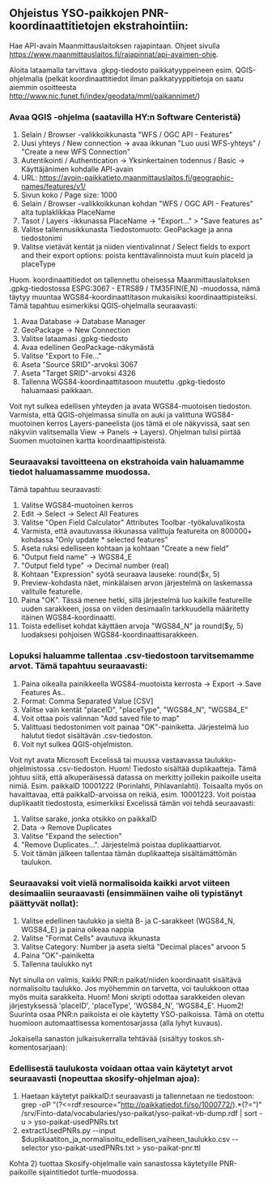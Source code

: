 ## Ohjeistus YSO-paikkojen PNR-koordinaattitietojen ekstrahointiin:

Hae API-avain Maanmittauslaitoksen rajapintaan. Ohjeet sivulla https://www.maanmittauslaitos.fi/rajapinnat/api-avaimen-ohje.

Aloita lataamalla tarvittava .gkpg-tiedosto paikkatyyppeineen esim. QGIS-ohjelmalla (pelkät koordinaattitiedot ilman paikkatyyppitietoja on saatu aiemmin osoitteesta http://www.nic.funet.fi/index/geodata/mml/paikannimet/)

### Avaa QGIS -ohjelma (saatavilla HY:n Software Centeristä)

1) Selain / Browser -valikkoikkunasta "WFS / OGC API - Features"
2) Uusi yhteys / New connection -> avaa ikkunan "Luo uusi WFS-yhteys" / "Create a new WFS Connection"
3) Autentikointi / Authentication -> Yksinkertainen todennus / Basic -> Käyttäjänimen kohdalle API-avain
4) URL: https://avoin-paikkatieto.maanmittauslaitos.fi/geographic-names/features/v1/
5) Sivun koko / Page size: 1000
6) Selain / Browser -valikkoikkunan kohdan "WFS / OGC API - Features" alta tuplaklikkaa PlaceName
7) Tasot / Layers -ikkunassa PlaceName -> "Export..." > "Save features as"
8) Valitse tallennusikkunasta Tiedostomuoto: GeoPackage ja anna tiedostonimi
9) Valitse vietävät kentät ja niiden vientivalinnat / Select fields to export and their export options: poista kenttävalinnoista muut kuin placeId ja placeType

Huom. koordinaattitiedot on tallennettu oheisessa
Maanmittauslaitoksen .gpkg-tiedostossa ESPG:3067 - ETRS89 / TM35FIN(E,N) -muodossa,
nämä täytyy muuntaa WGS84-koordinaattitason mukaisiksi koordinaattipisteiksi.
Tämä tapahtuu esimerkiksi QGIS-ohjelmalla seuraavasti:

1) Avaa Database -> Database Manager
2) GeoPackage -> New Connection
3) Valitse lataamasi .gpkg-tiedosto
4) Avaa edellinen GeoPackage-näkymästä
5) Valitse "Export to File..."
6) Aseta "Source SRID"-arvoksi 3067
7) Aseta "Target SRID"-arvoksi 4326
8) Tallenna WGS84-koordinaattitasoon muutettu .gpkg-tiedosto haluamaasi paikkaan.

Voit nyt sulkea edellisen yhteyden ja avata WGS84-muotoisen tiedoston.
Varmista, että QGIS-ohjelmassa sinulla on auki ja valittuna WGS84-muotoinen kerros
Layers-paneelista (jos tämä ei ole näkyvissä, saat sen näkyviin valitsemalla
View -> Panels -> Layers).
Ohjelman tulisi piirtää Suomen muotoinen kartta koordinaattipisteistä.

### Seuraavaksi tavoitteena on ekstrahoida vain haluamamme tiedot haluamassamme muodossa.
Tämä tapahtuu seuraavasti:

1) Valitse WGS84-muotoinen kerros
2) Edit -> Select -> Select All Features
3) Valitse "Open Field Calculator" Attributes Toolbar -työkaluvalikosta
4) Varmista, että avautuvassa ikkunassa valittuja featureita on 800000+ kohdassa
"Only update * selected features"
5) Aseta ruksi edelliseen kohtaan ja kohtaan "Create a new field"
6) "Output field name" -> WGS84_E
7) "Output field type" -> Decimal number (real)
8) Kohtaan "Expression" syötä seuraava lauseke: round($x, 5)
9) Preview-kohdasta näet, minkälaisen arvon järjestelmä on laskemassa valitulle featurelle.
10) Paina "OK". Tässä menee hetki, sillä järjestelmä luo kaikille featureille uuden sarakkeen,
jossa on viiden desimaalin tarkkuudella määritetty itäinen WGS84-koordinaatti.
11) Toista edelliset kohdat käyttäen arvoja "WGS84_N" ja round($y, 5) luodaksesi
pohjoisen WGS84-koordinaattisarakkeen.

### Lopuksi haluamme tallentaa .csv-tiedostoon tarvitsemamme arvot. Tämä tapahtuu seuraavasti:

1) Paina oikealla painikkeella WGS84-muotoista kerrosta -> Export -> Save Features As..
2) Format: Comma Separated Value [CSV]
3) Valitse vain kentät "placeID", "placeType", "WGS84_N", "WGS84_E"
4) Voit ottaa pois valinnan "Add saved file to map"
5) Valittuasi tiedostonimen voit painaa "OK"-painiketta. Järjestelmä luo halutut tiedot sisältävän
.csv-tiedoston.
6) Voit nyt sulkea QGIS-ohjelmiston.

Voit nyt avata Microsoft Excelissä tai muussa vastaavassa taulukko-ohjelmistossa .csv-tiedoston.
Huom! Tiedosto sisältää duplikaatteja. Tämä johtuu siitä, että alkuperäisessä datassa on merkitty
joillekin paikoille useita nimiä. Esim. paikkaID 10001222 (Porinlahti, Pihlavanlahti). Toisaalta
myös on havaittavaa, että paikkaID-arvoissa on reikiä, esim. 10001223.
Voit poistaa duplikaatit tiedostosta, esimerkiksi Excelissä tämän voi tehdä seuraavasti:

1) Valitse sarake, jonka otsikko on paikkaID
2) Data -> Remove Duplicates
3) Valitse "Expand the selection"
4) "Remove Duplicates...". Järjestelmä poistaa duplikaattiarvot.
5) Voit tämän jälkeen tallentaa tämän duplikaatteja sisältämättömän taulukon.

### Seuraavaksi voit vielä normalisoida kaikki arvot viiteen desimaaliin seuraavasti (ensimmäinen vaihe oli typistänyt päättyvät nollat):

1) Valitse edellinen taulukko ja sieltä B- ja C-sarakkeet (WGS84_N, WGS84_E) ja paina oikeaa nappia
2) Valitse "Format Cells" avautuva ikkunasta
3) Valitse Category: Number ja aseta sieltä "Decimal places" arvoon 5
4) Paina "OK"-painiketta
5) Tallenna taulukko nyt

Nyt sinulla on valmis, kaikki PNR:n paikat/niiden koordinaatit sisältävä normalisoitu taulukko.
Jos myöhemmin on tarvetta, voi taulukkoon ottaa myös muita sarakkeita.
Huom! Moni skripti odottaa sarakkeiden olevan järjestyksessä 'placeID', 'placeType', 'WGS84_N', 'WGS84_E'.
Huom2! Suurinta osaa PNR:n paikoista ei ole käytetty YSO-paikoissa. Tämä on otettu huomioon automaattisessa komentosarjassa (alla lyhyt kuvaus).


Jokaisella sanaston julkaisukerralla tehtävää (sisältyy toskos.sh-komentosarjaan):

### Edellisestä taulukosta voidaan ottaa vain käytetyt arvot seuraavasti (nopeuttaa skosify-ohjelman ajoa):

1) Haetaan käytetyt paikkaID:t seuraavasti ja tallennetaan ne tiedostoon:
grep -oP "(?<=rdf:resource=\"http://paikkatiedot.fi/so/1000772/).*(?=\")" /srv/Finto-data/vocabularies/yso-paikat/yso-paikat-vb-dump.rdf | sort -u > yso-paikat-usedPNRs.txt
2) extractUsedPNRs.py --input $duplikaatiton_ja_normalisoitu_edellisen_vaiheen_taulukko.csv --selector yso-paikat-usedPNRs.txt > yso-paikat-pnr.ttl

Kohta 2) tuottaa Skosify-ohjelmalle vain sanastossa käytetyille PNR-paikoille sijaintitiedot turtle-muodossa.
